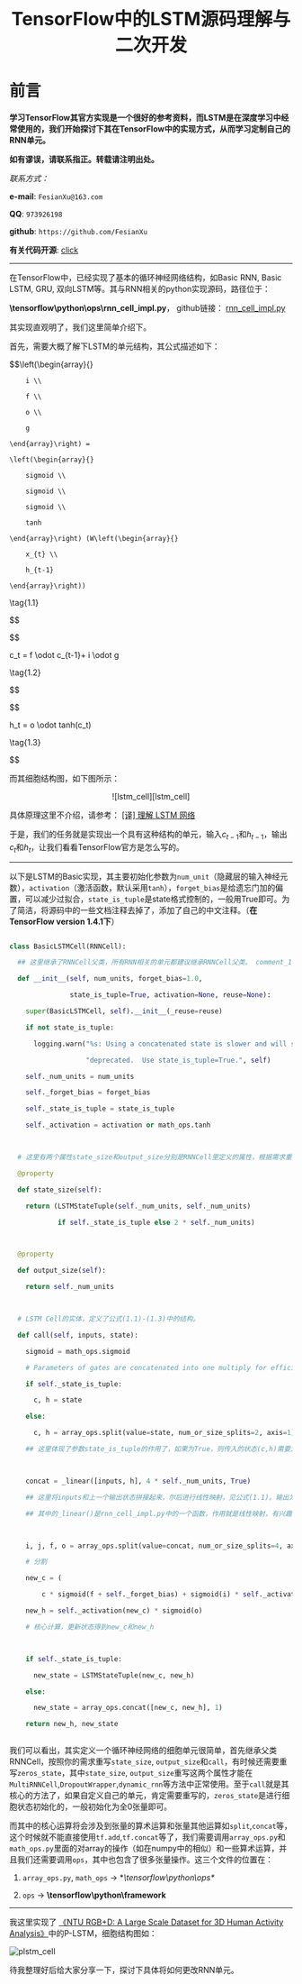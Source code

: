 <div align=center>
<font size="6"><b>TensorFlow中的LSTM源码理解与二次开发</b></font> 
</div>

# 前言
**学习TensorFlow其官方实现是一个很好的参考资料，而LSTM是在深度学习中经常使用的，我们开始探讨下其在TensorFlow中的实现方式，从而学习定制自己的RNN单元。**
**如有谬误，请联系指正。转载请注明出处。**

*联系方式：*
**e-mail**: `FesianXu@163.com`
**QQ**: `973926198`
**github**: `https://github.com/FesianXu`
**有关代码开源**: [click][click]

*****

在TensorFlow中，已经实现了基本的循环神经网络结构，如Basic RNN, Basic LSTM, GRU, 双向LSTM等。其与RNN相关的python实现源码，路径位于：
**\tensorflow\python\ops\rnn_cell_impl.py**， github链接： [rnn_cell_impl.py](https://github.com/tensorflow/tensorflow/blob/master/tensorflow/python/ops/rnn_cell_impl.py)

其实现直观明了，我们这里简单介绍下。
首先，需要大概了解下LSTM的单元结构，其公式描述如下：

$$\left(\begin{array}{}
		i \\ 
		f \\
        o \\
        g
	\end{array}\right) =
    \left(\begin{array}{}
		sigmoid \\ 
		sigmoid \\
        sigmoid \\
        tanh
	\end{array}\right) (W\left(\begin{array}{}
		x_{t} \\ 
		h_{t-1} 
	\end{array}\right))
\tag{1.1}
$$

$$
c_t = f \odot c_{t-1}+ i \odot g
\tag{1.2}
$$

$$
h_t =  o \odot tanh(c_t)
\tag{1.3}
$$

而其细胞结构图，如下图所示：

<div align=center>![lstm_cell][lstm_cell]</div>

具体原理这里不介绍，请参考： [[译] 理解 LSTM 网络](https://www.jianshu.com/p/9dc9f41f0b29)

于是，我们的任务就是实现出一个具有这种结构的单元，输入$c_{t-1}$和$h_{t-1}$，输出$c_{t}$和$h_{t}$，让我们看看TensorFlow官方是怎么写的。

*****
以下是LSTM的Basic实现，其主要初始化参数为`num_unit`（隐藏层的输入神经元数），`activation`（激活函数，默认采用`tanh`），`forget_bias`是给遗忘门加的偏置，可以减少过拟合，`state_is_tuple`是state格式控制的，一般用True即可。为了简洁，将源码中的一些文档注释去掉了，添加了自己的中文注释。（**在TensorFlow version 1.4.1下**）

```python
class BasicLSTMCell(RNNCell):
  ## 这里继承了RNNCell父类，所有RNN相关的单元都建议继承RNNCell父类。 comment_1
  def __init__(self, num_units, forget_bias=1.0,
               state_is_tuple=True, activation=None, reuse=None):
    super(BasicLSTMCell, self).__init__(_reuse=reuse)
    if not state_is_tuple:
      logging.warn("%s: Using a concatenated state is slower and will soon be "
                   "deprecated.  Use state_is_tuple=True.", self)
    self._num_units = num_units
    self._forget_bias = forget_bias
    self._state_is_tuple = state_is_tuple
    self._activation = activation or math_ops.tanh

  # 这里有两个属性state_size和output_size分别是RNNCell里定义的属性，根据需求重写与否。
  @property
  def state_size(self):
    return (LSTMStateTuple(self._num_units, self._num_units)
            if self._state_is_tuple else 2 * self._num_units)

  @property
  def output_size(self):
    return self._num_units

  # LSTM Cell的实体，定义了公式(1.1)-(1.3)中的结构。
  def call(self, inputs, state):
    sigmoid = math_ops.sigmoid
    # Parameters of gates are concatenated into one multiply for efficiency.
    if self._state_is_tuple:
      c, h = state
    else:
      c, h = array_ops.split(value=state, num_or_size_splits=2, axis=1)
    ## 这里体现了参数state_is_tuple的作用了，如果为True，则传入的状态(c,h)需要为一个元组传入，如果False，则需要传入一个Tensor，其中分别是c和h层叠而成，建议采用第一种为True的方案，减少split带来的开销。

    concat = _linear([inputs, h], 4 * self._num_units, True)
    ## 这里将inputs和上一个输出状态拼接起来，尔后进行线性映射，见公式(1.1)。输出为4倍的隐藏层神经元数，是为了后面直接分割得到i,j,f,o(其中的j为公式中的g，代表gate)
    ## 其中的_linear()是rnn_cell_impl.py中的一个函数，作用就是线性映射，有兴趣各位可以移步去看看，其实很简单的。

    i, j, f, o = array_ops.split(value=concat, num_or_size_splits=4, axis=1)
    # 分割
    new_c = (
        c * sigmoid(f + self._forget_bias) + sigmoid(i) * self._activation(j))
    new_h = self._activation(new_c) * sigmoid(o)
    # 核心计算，更新状态得到new_c和new_h

    if self._state_is_tuple:
      new_state = LSTMStateTuple(new_c, new_h)
    else:
      new_state = array_ops.concat([new_c, new_h], 1)
    return new_h, new_state

```
我们可以看出，其实定义一个循环神经网络的细胞单元很简单，首先继承父类RNNCell，按照你的需求重写`state_size`, `output_size`和`call`，有时候还需要重写`zeros_state`，其中`state_size`, `output_size`重写这两个属性才能在`MultiRNNCell`,`DropoutWrapper`,`dynamic_rnn`等方法中正常使用。至于`call`就是其核心的方法了，如果自定义自己的单元，肯定需要重写的，`zeros_state`是进行细胞状态初始化的，一般初始化为全0张量即可。

而其中的核心运算将会涉及到张量的算术运算和张量其他运算如`split`,`concat`等，这个时候就不能直接使用`tf.add`,`tf.concat`等了，我们需要调用`array_ops.py`和`math_ops.py`里面的对array的操作（如在numpy中的相似）和一些算术运算，并且我们还需要调用`ops`，其中也包含了很多张量操作。这三个文件的位置在：
1. `array_ops.py`, `math_ops` -> **\tensorflow\python\ops\**
2. `ops` -> **\tensorflow\python\framework**

******
我这里实现了 [《NTU RGB+D: A Large Scale Dataset for 3D Human Activity Analysis》](https://arxiv.org/abs/1604.02808)中的P-LSTM，细胞结构图如：

![plstm_cell][plstm_cell]

待我整理好后给大家分享一下，探讨下具体将如何更改RNN单元。



[plstm_cell]: ./imgs/plstm_cell.png
[lstm_cell]: ./imgs/lstm_cell.png
[click]: https://github.com/FesianXu
